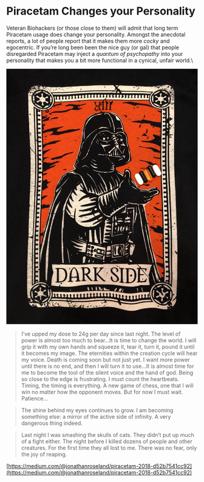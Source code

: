 # Piracetam Changes your Personality

Veteran Biohackers (or those close to them) will admit that long term Piracetam usage does change your personality. Amongst the anecdotal reports, a lot of people report that it makes them more _cocky_ and egocentric. If you’re long been been the nice guy (or gal) that people disregarded Piracetam may inject a _quantum of psychopathy_ into your personality that makes you a bit more functional in a cynical, unfair world.\


![](<../.gitbook/assets/image (261).png>)

> I’ve upped my dose to 24g per day since last night. The level of power is almost too much to bear…It is time to change the world. I will grip it with my own hands and squeeze it, tear it, turn it, pound it until it becomes my image. The eternities within the creation cycle will hear my voice. Death is coming soon but not just yet. I want more power until there is no end, and then I will turn it to use…It is almost time for me to become the tool of the silent voice and the hand of god. Being so close to the edge is frustrating. I must count the heartbeats. Timing, the timing is everything. A new game of chess, one that I will win no matter how the opponent moves. But for now I must wait. Patience…

> The shine behind my eyes continues to grow. I am becoming something else: a mirror of the active side of infinity. A very dangerous thing indeed.

> Last night I was smashing the skulls of cats. They didn’t put up much of a fight either. The night before I killed dozens of people and other creatures. For the first time they all lost to me. There was no fear, only the joy of reaping.

[https://medium.com/@jonathanroseland/piracetam-2018-d52b7541cc92](https://medium.com/@jonathanroseland/piracetam-2018-d52b7541cc92)
